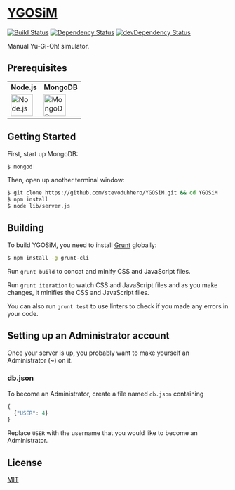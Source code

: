 # [YGOSiM](http://ygosim.com)

[![Build Status](https://travis-ci.org/CreaturePhil/YGOSiM.svg)](https://travis-ci.org/CreaturePhil/YGOSiM)
[![Dependency Status](https://david-dm.org/stevoduhhero/YGOSiM.svg)](https://david-dm.org/stevoduhhero/YGOSiM)
[![devDependency Status](https://david-dm.org/stevoduhhero/YGOSiM/dev-status.svg)](https://david-dm.org/stevoduhhero/YGOSiM#info=devDependencies)

Manual Yu-Gi-Oh! simulator.

## Prerequisites

<table>
  <tr>
    <td>
      <b>Node.js</b>
    </td>
    <td>
      <b>MongoDB</b>
    </td>
  </tr>
  <tr>
    <td>
      <a href="http://nodejs.org">
        <img src="http://i.imgur.com/p3A0qpY.png" height="50" title="Node.js">
      </a>
    </td>
    <td>
      <a href="http://www.mongodb.org/downloads">
        <img src="http://i.imgur.com/yHTrdiP.jpg" height="50" title="MongoDB">
      </a>
    </td>
  </tr>
</table>

## Getting Started

First, start up MongoDB:

```bash
$ mongod
```

Then, open up another terminal window:

```bash
$ git clone https://github.com/stevoduhhero/YGOSiM.git && cd YGOSiM
$ npm install
$ node lib/server.js
```

## Building

To build YGOSiM, you need to install [Grunt](http://gruntjs.com) globally:

```bash
$ npm install -g grunt-cli
```

Run `grunt build` to concat and minify CSS and JavaScript files.

Run `grunt iteration` to watch CSS and JavaScript files and as you make changes,
it minifies the CSS and JavaScript files.

You can also run `grunt test` to use linters to check if you made any errors
in your code.

## Setting up an Administrator account

Once your server is up, you probably want to make yourself an Administrator (~) on it.

### db.json

To become an Administrator, create a file named `db.json` containing

```js
{
  {"USER": 4}
}
```

Replace `USER` with the username that you would like to become an Administrator.

## License

[MIT](LICENSE)
